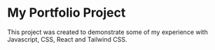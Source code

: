 # My Portfolio Project

This project was created to demonstrate some of my experience with Javascript, CSS, React and Tailwind CSS.
